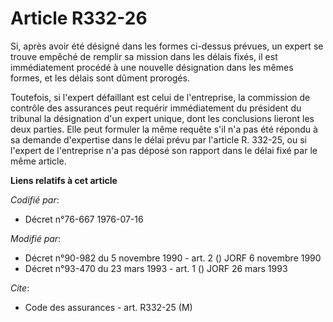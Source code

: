 # Article R332-26

Si, après avoir été désigné dans les formes ci-dessus prévues, un expert se trouve empêché de remplir sa mission dans les
délais fixés, il est immédiatement procédé à une nouvelle désignation dans les mêmes formes, et les délais sont dûment
prorogés.

Toutefois, si l'expert défaillant est celui de l'entreprise, la commission de contrôle des assurances peut requérir
immédiatement du président du tribunal la désignation d'un expert unique, dont les conclusions lieront les deux parties. Elle
peut formuler la même requête s'il n'a pas été répondu à sa demande d'expertise dans le délai prévu par l'article R. 332-25,
ou si l'expert de l'entreprise n'a pas déposé son rapport dans le délai fixé par le même article.

**Liens relatifs à cet article**

_Codifié par_:

  - Décret n°76-667 1976-07-16

_Modifié par_:

  - Décret n°90-982 du 5 novembre 1990 - art. 2 () JORF 6 novembre 1990
  - Décret n°93-470 du 23 mars 1993 - art. 1 () JORF 26 mars 1993

_Cite_:

  - Code des assurances - art. R332-25 (M)

